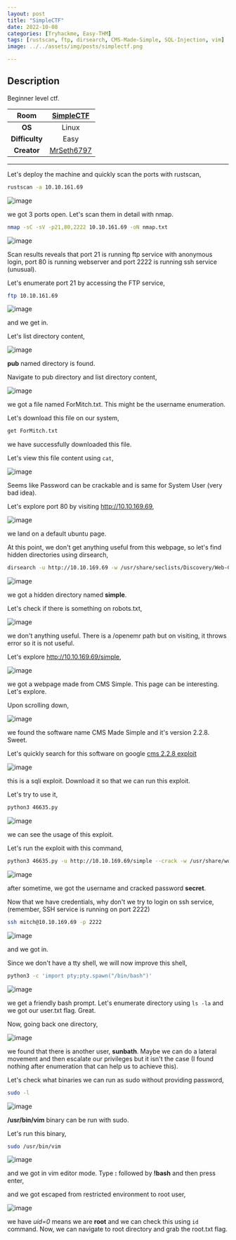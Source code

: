 ```yaml
---
layout: post
title: "SimpleCTF"
date: 2022-10-08
categories: [Tryhackme, Easy-THM]
tags: [rustscan, ftp, dirsearch, CMS-Made-Simple, SQL-Injection, vim]
image: ../../assets/img/posts/simplectf.png 

---
```


## Description

Beginner level ctf.

|**Room**|[SimpleCTF](https://tryhackme.com/room/easyctf)|
|:---:|:---:|
|**OS**|Linux|
|**Difficulty**|Easy|
|**Creator**|[MrSeth6797](https://tryhackme.com/p/MrSeth6797)|

---

Let's deploy the machine and quickly scan the ports with rustscan,

```bash
rustscan -a 10.10.161.69
```

![image](https://user-images.githubusercontent.com/67465230/186826244-9421bb53-1c2b-434c-bc1a-4baca9a339d6.png)

we got 3 ports open. Let's scan them in detail with nmap.

```bash
nmap -sC -sV -p21,80,2222 10.10.161.69 -oN nmap.txt
```

![image](https://user-images.githubusercontent.com/67465230/186826266-847c1c3a-bc86-4389-8572-4b7b05096593.png)

Scan results reveals that port 21 is running ftp service with anonymous login, port 80 is running webserver and port 2222 is running ssh service (unusual). 

Let's enumerate port 21 by accessing the FTP service,

```bash
ftp 10.10.161.69
```

![image](https://user-images.githubusercontent.com/67465230/186826323-f85bd0a5-826a-4646-a1c2-33d41e995cd0.png)

and we get in.

Let's list directory content, 

![image](https://user-images.githubusercontent.com/67465230/186826363-4596e337-1d9b-455c-9cb4-810dee2b1357.png)

**pub** named directory is found.

Navigate to pub directory and list directory content,

![image](https://user-images.githubusercontent.com/67465230/186826390-f474eba2-e280-4ec1-ae29-71021915f22b.png)

we got a file named ForMitch.txt. This might be the username enumeration. 

Let's download this file on our system,

```bash
get ForMitch.txt
```

we have successfully downloaded this file.

Let's view this file content using `cat`,

![image](https://user-images.githubusercontent.com/67465230/186826469-b5dfc239-bf31-46cc-8901-f710bd81cc54.png)

Seems like Password can be crackable and is same for System User (very bad idea).

Let's explore port 80 by visiting http://10.10.169.69,

![image](https://user-images.githubusercontent.com/67465230/186826502-6b1d0183-2972-4bdc-8ad6-f0839e196863.png)

we land on a default ubuntu page.

At this point, we don't get anything useful from this webpage, so let's find hidden directories using dirsearch,

```bash
dirsearch -u http://10.10.169.69 -w /usr/share/seclists/Discovery/Web-Content/common.txt -i 200,301
```

![image](https://user-images.githubusercontent.com/67465230/186826524-1fdd9ede-0a3d-4289-812f-4d76fca3ce06.png)

we got a hidden directory named **simple**.

Let's check if there is something on robots.txt,

![image](https://user-images.githubusercontent.com/67465230/186826647-437ffa63-4e8c-40f8-bb4a-318e47656228.png)

we don't anything useful. There is a /openemr path but on visiting, it throws error so it is not useful.

Let's explore http://10.10.169.69/simple,

![image](https://user-images.githubusercontent.com/67465230/186826690-b3b83ac0-9b11-45c4-a73d-32a13a802daf.png)

we got a webpage made from CMS Simple. This page can be interesting. Let's explore.

Upon scrolling down, 

![image](https://user-images.githubusercontent.com/67465230/186826710-7029ee78-4fdd-4e49-9034-de0e50099e17.png)

we found the software name CMS Made Simple and it's version 2.2.8. Sweet. 

Let's quickly search for this software on google [cms 2.2.8 exploit](https://www.exploit-db.com/exploits/46635)

![image](https://user-images.githubusercontent.com/67465230/186826730-8dac939a-6584-47c5-8b77-e5decaf46fd8.png)

this is a sqli exploit. Download it so that we can run this exploit.

Let's try to use it,

```bash
python3 46635.py
```

![image](https://user-images.githubusercontent.com/67465230/186826762-0e7a9d70-2f7b-4574-ad90-1a5801db7fa1.png)

we can see the usage of this exploit.

Let's run the exploit with this command,

```bash
python3 46635.py -u http://10.10.169.69/simple --crack -w /usr/share/wordlists/rockyou.txt
```

![image](https://user-images.githubusercontent.com/67465230/194691027-37751688-af36-4160-b3e6-f439d0735f76.png)

after sometime, we got the username and cracked password **secret**.

Now that we have credentials, why don't we try to login on ssh service, (remember, SSH service is running on port 2222) 

```bash
ssh mitch@10.10.169.69 -p 2222
```

![image](https://user-images.githubusercontent.com/67465230/186827090-0b42258d-33bb-4ede-9182-c487417b19e5.png)

and we got in.

Since we don't have a tty shell, we will now improve this shell,

```bash
python3 -c 'import pty;pty.spawn("/bin/bash")'
```

![image](https://user-images.githubusercontent.com/67465230/186827139-f40ddbb4-d94d-4601-bd23-9fb1c25defbf.png)

we get a friendly bash prompt. Let's enumerate directory using `ls -la` and we got our user.txt flag. Great.

Now, going back one directory,

![image](https://user-images.githubusercontent.com/67465230/186827170-3407039d-27ee-44d3-98b0-12ea2ebe3279.png)

we found that there is another user, **sunbath**. Maybe we can do a lateral movement and then escalate our privileges but it isn't the case (I found nothing after enumeration that can help us to achieve this).

Let's check what binaries we can run as sudo without providing password,

```bash
sudo -l
```

![image](https://user-images.githubusercontent.com/67465230/186827201-6cfc31c7-f7f1-4eb1-8290-1b58abd70f35.png)

**/usr/bin/vim** binary can be run with sudo. 

Let's run this binary,

```bash
sudo /usr/bin/vim
```

![image](https://user-images.githubusercontent.com/67465230/186827275-4262f037-5b26-4110-8e95-c7ed808e45c6.png)

and we got in vim editor mode. Type **:** followed by **!bash** and then press enter,

and we got escaped from restricted environment to root user,

![image](https://user-images.githubusercontent.com/67465230/186827308-3dcbbb3c-39dd-458f-87b1-9f886a1d52c5.png)

we have *uid=0* means we are **root** and we can check this using `id` command. Now, we can navigate to root directory and grab the root.txt flag.
